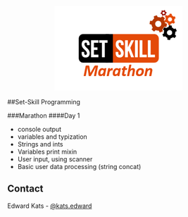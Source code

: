 <!-- PROJECT LOGO -->
<br />
<p align="center">
  <a href="https://github.com/edwardKatsCourse/set-skill-marathon-1-day-1">
    <img src="images/logo.png" alt="Logo">
  </a>
</p>




<!-- SET SKILL PROGRAMMING -->
##Set-Skill Programming

###Marathon
####Day 1

- console output
- variables and typization
- Strings and ints
- Variables print mixin
- User input, using scanner
- Basic user data processing (string concat)


<!-- CONTACT -->
## Contact

Edward Kats - [@kats.edward](https://www.instagram.com/kats.edward/) 
